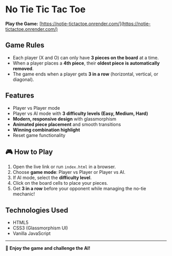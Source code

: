 # No Tie Tic Tac Toe

 **Play the Game:** [https://notie-tictactoe.onrender.com/](https://notie-tictactoe.onrender.com/)

##  Game Rules
- Each player (X and O) can only have **3 pieces on the board** at a time.
- When a player places a **4th piece**, their **oldest piece is automatically removed**.
- The game ends when a player gets **3 in a row** (horizontal, vertical, or diagonal).

##  Features
-  Player vs Player mode  
-  Player vs AI mode with **3 difficulty levels (Easy, Medium, Hard)**  
-  **Modern, responsive design** with glassmorphism  
-  **Animated piece placement** and smooth transitions  
-  **Winning combination highlight**  
-  Reset game functionality  

## 🎮 How to Play
1. Open the live link or run `index.html` in a browser.  
2. Choose **game mode**: Player vs Player or Player vs AI.  
3. If AI mode, select the **difficulty level**.  
4. Click on the board cells to place your pieces.  
5. Get **3 in a row** before your opponent while managing the no-tie mechanic!  

##  Technologies Used
- HTML5  
- CSS3 (Glassmorphism UI)  
- Vanilla JavaScript  

---

🚀 **Enjoy the game and challenge the AI!**
